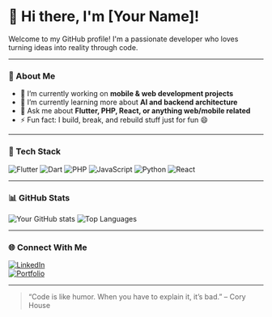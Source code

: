 # 👋 Hi there, I'm [Your Name]!

Welcome to my GitHub profile! I'm a passionate developer who loves turning ideas into reality through code.

---

### 🧠 About Me

- 🔭 I’m currently working on **mobile & web development projects**
- 🌱 I’m currently learning more about **AI and backend architecture**
- 💬 Ask me about **Flutter, PHP, React, or anything web/mobile related**
- ⚡ Fun fact: I build, break, and rebuild stuff just for fun 😄

---

### 🚀 Tech Stack

![Flutter](https://img.shields.io/badge/Flutter-02569B?style=for-the-badge&logo=flutter&logoColor=white)
![Dart](https://img.shields.io/badge/Dart-0175C2?style=for-the-badge&logo=dart&logoColor=white)
![PHP](https://img.shields.io/badge/PHP-777BB4?style=for-the-badge&logo=php&logoColor=white)
![JavaScript](https://img.shields.io/badge/JavaScript-F7DF1E?style=for-the-badge&logo=javascript&logoColor=black)
![Python](https://img.shields.io/badge/Python-3776AB?style=for-the-badge&logo=python&logoColor=white)
![React](https://img.shields.io/badge/React-20232A?style=for-the-badge&logo=react&logoColor=61DAFB)

---

### 📊 GitHub Stats

![Your GitHub stats](https://github-readme-stats.vercel.app/api?username=YOUR_GITHUB_USERNAME&show_icons=true&theme=radical)
![Top Languages](https://github-readme-stats.vercel.app/api/top-langs/?username=YOUR_GITHUB_USERNAME&layout=compact&theme=radical)

---

### 🌐 Connect With Me

[![LinkedIn](https://img.shields.io/badge/LinkedIn-blue?logo=linkedin&style=for-the-badge)](https://linkedin.com/in/YOUR_LINK)  
[![Portfolio](https://img.shields.io/badge/Portfolio-000?style=for-the-badge&logo=firefox&logoColor=white)](https://your-portfolio-link.com)

---

> “Code is like humor. When you have to explain it, it’s bad.” – Cory House

